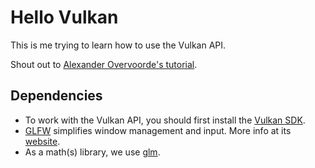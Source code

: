 # Hello Vulkan

This is me trying to learn how to use the Vulkan API.

Shout out to [Alexander Overvoorde's tutorial](https://vulkan-tutorial.com/Introduction).

## Dependencies

  - To work with the Vulkan API, you should first install the [Vulkan SDK](https://vulkan.lunarg.com/sdk/home).
  - [GLFW](https://github.com/pacojq/glfw) simplifies window management and input. More info at its [website](https://www.glfw.org/).
  - As a math(s) library, we use [glm](https://github.com/pacojq/glm).

